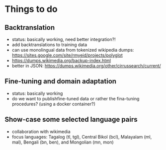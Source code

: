 
# Things to do


## Backtranslation

* status: basically working, need better integration?!
* add backtranslations to training data
* can use monolingual data from tokenized wikipedia dumps: https://sites.google.com/site/rmyeid/projects/polyglot
* https://dumps.wikimedia.org/backup-index.html
* better in JSON: https://dumps.wikimedia.org/other/cirrussearch/current/

## Fine-tuning and domain adaptation

* status: basically working
* do we want to publishfine-tuned data or rather the fina-tuning procedures? (using a docker container?)


## Show-case some selected language pairs

* collaboration with wikimedia
* focus languages: Tagalog (tl, tgl), Central Bikol (bcl), Malayalam (ml, mal), Bengali (bn, ben), and Mongolian (mn, mon)
